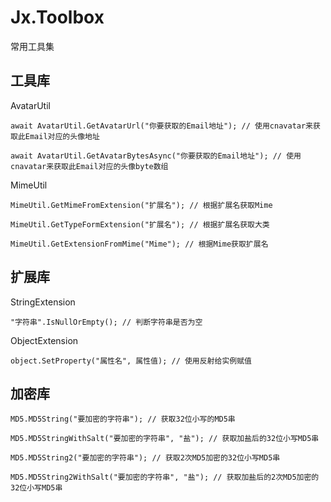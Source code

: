 # Jx.Toolbox
常用工具集

## 工具库

AvatarUtil
```
await AvatarUtil.GetAvatarUrl("你要获取的Email地址"); // 使用cnavatar来获取此Email对应的头像地址

await AvatarUtil.GetAvatarBytesAsync("你要获取的Email地址"); // 使用cnavatar来获取此Email对应的头像byte数组
```

MimeUtil
```
MimeUtil.GetMimeFromExtension("扩展名"); // 根据扩展名获取Mime

MimeUtil.GetTypeFormExtension("扩展名"); // 根据扩展名获取大类

MimeUtil.GetExtensionFromMime("Mime"); // 根据Mime获取扩展名
```

## 扩展库

StringExtension
```
"字符串".IsNullOrEmpty(); // 判断字符串是否为空
```

ObjectExtension
```
object.SetProperty("属性名", 属性值); // 使用反射给实例赋值
```

## 加密库

```
MD5.MD5String("要加密的字符串"); // 获取32位小写的MD5串

MD5.MD5StringWithSalt("要加密的字符串", "盐"); // 获取加盐后的32位小写MD5串

MD5.MD5String2("要加密的字符串"); // 获取2次MD5加密的32位小写MD5串

MD5.MD5String2WithSalt("要加密的字符串", "盐"); // 获取加盐后的2次MD5加密的32位小写MD5串
```

